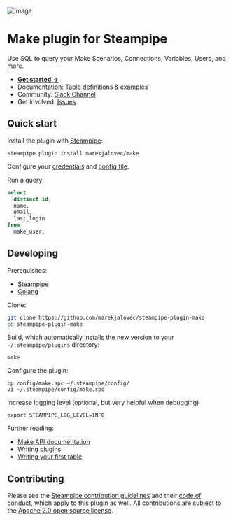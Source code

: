 ![image](https://hub.steampipe.io/images/plugins/marekjalovec/make-social-graphic.png)

# Make plugin for Steampipe

Use SQL to query your Make Scenarios, Connections, Variables, Users, and more.

- **[Get started ->](https://hub.steampipe.io/plugins/marekjalovec/make)**
- Documentation: [Table definitions & examples](https://hub.steampipe.io/plugins/marekjalovec/make/tables)
- Community: [Slack Channel](https://steampipe.io/community/join)
- Get involved: [Issues](https://github.com/marekjalovec/steampipe-plugin-make/issues)

## Quick start

Install the plugin with [Steampipe](https://steampipe.io):

```shell
steampipe plugin install marekjalovec/make
```

Configure your [credentials](https://hub.steampipe.io/plugins/marekjalovec/make#credentials) and [config file](https://hub.steampipe.io/plugins/marekjalovec/make#configuration).

Run a query:

```sql
select
  distinct id,
  name,
  email,
  last_login
from
  make_user;
```

## Developing

Prerequisites:

- [Steampipe](https://steampipe.io/downloads)
- [Golang](https://golang.org/doc/install)

Clone:

```sh
git clone https://github.com/marekjalovec/steampipe-plugin-make
cd steampipe-plugin-make
```

Build, which automatically installs the new version to your `~/.steampipe/plugins` directory:

```
make
```

Configure the plugin:

```
cp config/make.spc ~/.steampipe/config/
vi ~/.steampipe/config/make.spc
```

Increase logging level (optional, but very helpful when debugging)

```
export STEAMPIPE_LOG_LEVEL=INFO
```

Further reading:

- [Make API documentation](https://www.make.com/en/api-documentation)
- [Writing plugins](https://steampipe.io/docs/develop/writing-plugins)
- [Writing your first table](https://steampipe.io/docs/develop/writing-your-first-table)

## Contributing

Please see the [Steampipe contribution guidelines](https://github.com/turbot/steampipe/blob/main/CONTRIBUTING.md) and their [code of conduct](https://github.com/turbot/steampipe/blob/main/CODE_OF_CONDUCT.md), which apply to this plugin as well. All contributions are subject to the [Apache 2.0 open source license](https://github.com/turbot/steampipe-plugin-aws/blob/main/LICENSE).
